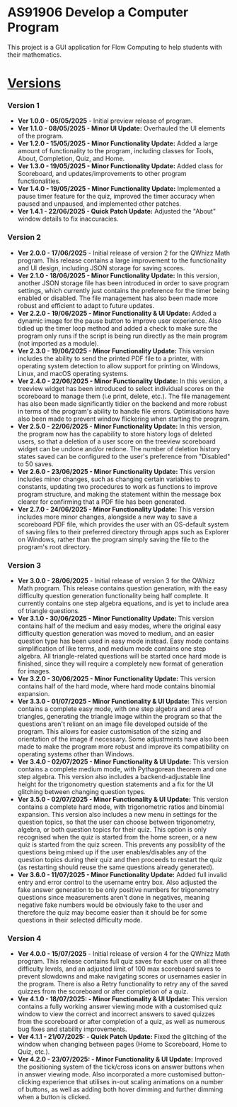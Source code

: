 # AS91906 Develop a Computer Program
This project is a GUI application for Flow Computing to help students with their mathematics.

# [Versions](https://github.com/TuneMeIn/AS91906_Develop-a-Computer-Program/commits/main/)
### Version 1
* __Ver 1.0.0 - 05/05/2025__ - Initial preview release of program.  
* __Ver 1.1.0 - 08/05/2025 - Minor UI Update:__ Overhauled the UI elements of the program.  
* __Ver 1.2.0 - 15/05/2025 - Minor Functionality Update:__ Added a large amount of functionality to the program, including classes for Tools, About, Completion, Quiz, and Home.  
* __Ver 1.3.0 - 19/05/2025 - Minor Functionality Update:__ Added class for Scoreboard, and updates/improvements to other program functionalities.  
* __Ver 1.4.0 - 19/05/2025 - Minor Functionality Update:__ Implemented a pause timer feature for the quiz, improved the timer accuracy when paused and unpaused, and implemented other patches.
* __Ver 1.4.1 - 22/06/2025 - Quick Patch Update:__ Adjusted the "About" window details to fix inaccuracies.

### Version 2
* __Ver 2.0.0 - 17/06/2025__ - Initial release of version 2 for the QWhizz Math program. This release contains a large improvement to the functionality and UI design, including JSON storage for saving scores.  
* __Ver 2.1.0 - 18/06/2025 - Minor Functionality Update:__ In this version, another JSON storage file has been introduced in order to save program settings, which currently just contains the preference for the timer being enabled or disabled. The file management has also been made more robust and efficient to adapt to future updates.
* __Ver 2.2.0 - 19/06/2025 - Minor Functionality & UI Update:__ Added a dynamic image for the pause button to improve user experience. Also tidied up the timer loop method and added a check to make sure the program only runs if the script is being run directly as the main program (not imported as a module).
* __Ver 2.3.0 - 19/06/2025 - Minor Functionality Update:__ This version includes the ability to send the printed PDF file to a printer, with operating system detection to allow support for printing on Windows, Linux, and macOS operating systems.
* __Ver 2.4.0 - 22/06/2025 - Minor Functionality Update:__ In this version, a treeview widget has been introduced to select individual scores on the scoreboard to manage them (i.e print, delete, etc.). The file management has also been made significantly tidier on the backend and more robust in terms of the program's ability to handle file errors. Optimisations have also been made to prevent window flickering when starting the program.
* __Ver 2.5.0 - 22/06/2025 - Minor Functionality Update:__ In this version, the program now has the capability to store history logs of deleted users, so that a deletion of a user score on the treeview scoreboard widget can be undone and/or redone. The number of deletion history states saved can be configured to the user's preference from "Disabled" to 50 saves.
* __Ver 2.6.0 - 23/06/2025 - Minor Functionality Update:__ This version includes minor changes, such as changing certain variables to constants, updating two procedures to work as functions to improve program structure, and making the statement within the message box clearer for confirming that a PDF file has been generated.
* __Ver 2.7.0 - 24/06/2025 - Minor Functionality Update:__ This version includes more minor changes, alongside a new way to save a scoreboard PDF file, which provides the user with an OS-default system of saving files to their preferred directory through apps such as Explorer on Windows, rather than the program simply saving the file to the program's root directory.

### Version 3
* __Ver 3.0.0 - 28/06/2025__ - Initial release of version 3 for the QWhizz Math program. This release contains question generation, with the easy difficulty question generation functionality being half complete. It currently contains one step algebra equations, and is yet to include area of triangle questions.
* __Ver 3.1.0 - 30/06/2025 - Minor Functionality Update:__ This version contains half of the medium and easy modes, where the original easy difficulty question generation was moved to medium, and an easier question type has been used in easy mode instead. Easy mode contains simplification of like terms, and medium mode contains one step algebra. All triangle-related questions will be started once hard mode is finished, since they will require a completely new format of generation for images.
* __Ver 3.2.0 - 30/06/2025 - Minor Functionality Update:__ This version contains half of the hard mode, where hard mode contains binomial expansion.
* __Ver 3.3.0 - 01/07/2025 - Minor Functionality & UI Update:__ This version contains a complete easy mode, with one step algebra and area of triangles, generating the triangle image within the program so that the questions aren't reliant on an image file developed outside of the program. This allows for easier customisation of the sizing and orientation of the image if necessary. Some adjustments have also been made to make the program more robust and improve its compatibility on operating systems other than Windows.
* __Ver 3.4.0 - 02/07/2025 - Minor Functionality & UI Update:__ This version contains a complete medium mode, with Pythagorean theorem and one step algebra. This version also includes a backend-adjustable line height for the trigonometry question statements and a fix for the UI glitching between changing question types.
* __Ver 3.5.0 - 02/07/2025 - Minor Functionality & UI Update:__ This version contains a complete hard mode, with trigonometric ratios and binomial expansion. This version also includes a new menu in settings for the question topics, so that the user can choose between trigonometry, algebra, or both question topics for their quiz. This option is only recognised when the quiz is started from the home screen, or a new quiz is started from the quiz screen. This prevents any possiblity of the questions being mixed up if the user enables/disables any of the question topics during their quiz and then proceeds to restart the quiz (as restarting should reuse the same questions already generated).
* __Ver 3.6.0 - 11/07/2025 - Minor Functionality Update:__ Added full invalid entry and error control to the username entry box. Also adjusted the fake answer generation to be only positive numbers for trigonometry questions since measurements aren't done in negatives, meaning negative fake numbers would be obviously fake to the user and therefore the quiz may become easier than it should be for some questions in their selected difficulty mode.

### Version 4
* __Ver 4.0.0 - 15/07/2025__ - Initial release of version 4 for the QWhizz Math program. This release contains full quiz saves for each user on all three difficulty levels, and an adjusted limit of 100 max scoreboard saves to prevent slowdowns and make navigating scores or usernames easier in the program. There is also a Retry functionality to retry any of the saved quizzes from the scoreboard or after completion of a quiz.
* __Ver 4.1.0 - 18/07/2025: - Minor Functionality & UI Update:__ This version contains a fully working answer viewing mode with a customised quiz window to view the correct and incorrect answers to saved quizzes from the scoreboard or after completion of a quiz, as well as numerous bug fixes and stability improvements.
* __Ver 4.1.1 - 21/07/2025: - Quick Patch Update:__ Fixed the glitching of the window when changing between pages (Home to Scoreboard, Home to Quiz, etc.).
* __Ver 4.2.0 - 23/07/2025: - Minor Functionality & UI Update:__ Improved the positioning system of the tick/cross icons on answer buttons when in answer viewing mode. Also incorporated a more customised button-clicking experience that utilises in-out scaling animations on a number of buttons, as well as adding both hover dimming and further dimming when a button is clicked.